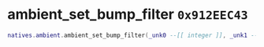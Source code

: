 # ambient_set_bump_filter `0x912EEC43`

```lua
natives.ambient.ambient_set_bump_filter(_unk0 --[[ integer ]], _unk1 --[[ integer ]], _unk2 --[[ integer ]])
```